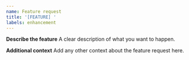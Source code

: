 ```yaml
---
name: Feature request
title: '[FEATURE] '
labels: enhancement
---
```


**Describe the feature**
A clear description of what you want to happen.

**Additional context**
Add any other context about the feature request here.